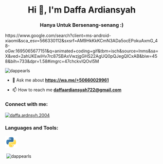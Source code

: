 <h1 align="center">Hi 👋, I'm Daffa Ardiansyah</h1>
<h3 align="center">Hanya Untuk Bersenang-senang :)</h3>
https://www.google.com/search?client=ms-android-xiaomi&sca_esv=566330112&sxsrf=AM9HkKkKCmN3ADa5ocEPokuAxmG_48-oGw:1695065677151&q=animated+coding+gif&tbm=isch&source=lnms&sa=X&ved=2ahUKEwiHv7rc87SBAxVwzjgGHS22AgUQ0pQJegQICxAB&biw=458&bih=733&dpr=1.58#imgrc=47chckvIQOvI5M

<p align="left"> <img src="https://komarev.com/ghpvc/?username=dappearls&label=Profile%20views&color=0e75b6&style=flat" alt="dappearls" /> </p>

- 💬 Ask me about **https://wa.me/+50660029961**

- 📫 How to reach me **daffaardiansyah722@gmail.com**

<h3 align="left">Connect with me:</h3>
<p align="left">
<a href="https://fb.com/daffa.ardnsyh.2004" target="blank"><img align="center" src="https://raw.githubusercontent.com/rahuldkjain/github-profile-readme-generator/master/src/images/icons/Social/facebook.svg" alt="daffa.ardnsyh.2004" height="30" width="40" /></a>
</p>

<h3 align="left">Languages and Tools:</h3>
<p align="left"> <a href="https://www.python.org" target="_blank" rel="noreferrer"> <img src="https://raw.githubusercontent.com/devicons/devicon/master/icons/python/python-original.svg" alt="python" width="40" height="40"/> </a> </p>

<p>&nbsp;<img align="center" src="https://github-readme-stats.vercel.app/api?username=dappearls&show_icons=true&locale=en" alt="dappearls" /></p>
